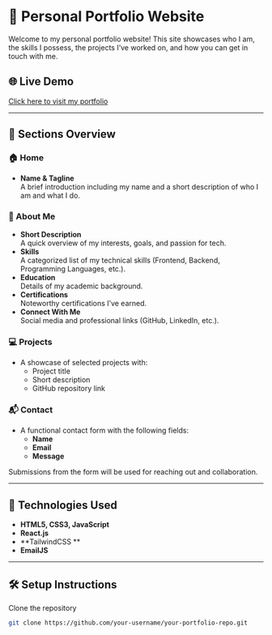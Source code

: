 # 💼 Personal Portfolio Website

Welcome to my personal portfolio website! This site showcases who I am, the skills I possess, the projects I’ve worked on, and how you can get in touch with me.

## 🌐 Live Demo

[Click here to visit my portfolio](https://yash-1485.github.io/Portfolio_Using_React/)  

---

## 📁 Sections Overview

### 🏠 Home
- **Name & Tagline**  
  A brief introduction including my name and a short description of who I am and what I do.

### 👤 About Me
- **Short Description**  
  A quick overview of my interests, goals, and passion for tech.
- **Skills**  
  A categorized list of my technical skills (Frontend, Backend, Programming Languages, etc.).
- **Education**  
  Details of my academic background.
- **Certifications**  
  Noteworthy certifications I’ve earned.
- **Connect With Me**  
  Social media and professional links (GitHub, LinkedIn, etc.).

### 💻 Projects
- A showcase of selected projects with:
  - Project title
  - Short description
  - GitHub repository link

### 📬 Contact
- A functional contact form with the following fields:
  - **Name**
  - **Email**
  - **Message**

Submissions from the form will be used for reaching out and collaboration.

---

## 🚀 Technologies Used

- **HTML5, CSS3, JavaScript**
- **React.js**
- **TailwindCSS **
- **EmailJS**

---

## 🛠️ Setup Instructions
Clone the repository  

   ```bash
   git clone https://github.com/your-username/your-portfolio-repo.git
